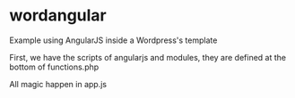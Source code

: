 wordangular
===========

Example using AngularJS inside a Wordpress's template

First, we have the scripts of angularjs and modules, they are defined at the bottom of functions.php

All magic happen in app.js
